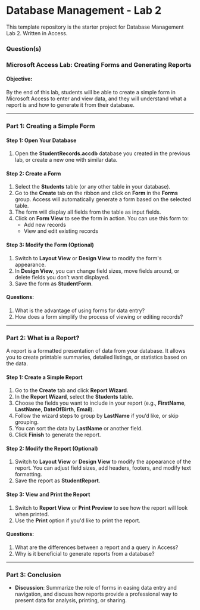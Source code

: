 # Database Management - Lab 2

This template repository is the starter project for Database Management Lab 2. Written in Access.

### Question(s)

### Microsoft Access Lab: Creating Forms and Generating Reports

#### Objective:
By the end of this lab, students will be able to create a simple form in Microsoft Access to enter and view data, and they will understand what a report is and how to generate it from their database.

---

### Part 1: Creating a Simple Form

#### Step 1: Open Your Database
1. Open the **StudentRecords.accdb** database you created in the previous lab, or create a new one with similar data.

#### Step 2: Create a Form
1. Select the **Students** table (or any other table in your database).
2. Go to the **Create** tab on the ribbon and click on **Form** in the **Forms** group. Access will automatically generate a form based on the selected table.
3. The form will display all fields from the table as input fields.
4. Click on **Form View** to see the form in action. You can use this form to:
   - Add new records
   - View and edit existing records

#### Step 3: Modify the Form (Optional)
1. Switch to **Layout View** or **Design View** to modify the form's appearance.
2. In **Design View**, you can change field sizes, move fields around, or delete fields you don’t want displayed.
3. Save the form as **StudentForm**.

#### Questions:
1. What is the advantage of using forms for data entry?
2. How does a form simplify the process of viewing or editing records?

---

### Part 2: What is a Report?

A report is a formatted presentation of data from your database. It allows you to create printable summaries, detailed listings, or statistics based on the data.

#### Step 1: Create a Simple Report
1. Go to the **Create** tab and click **Report Wizard**.
2. In the **Report Wizard**, select the **Students** table.
3. Choose the fields you want to include in your report (e.g., **FirstName**, **LastName**, **DateOfBirth**, **Email**).
4. Follow the wizard steps to group by **LastName** if you’d like, or skip grouping.
5. You can sort the data by **LastName** or another field.
6. Click **Finish** to generate the report.

#### Step 2: Modify the Report (Optional)
1. Switch to **Layout View** or **Design View** to modify the appearance of the report. You can adjust field sizes, add headers, footers, and modify text formatting.
2. Save the report as **StudentReport**.

#### Step 3: View and Print the Report
1. Switch to **Report View** or **Print Preview** to see how the report will look when printed.
2. Use the **Print** option if you'd like to print the report.

#### Questions:
1. What are the differences between a report and a query in Access?
2. Why is it beneficial to generate reports from a database?

---

### Part 3: Conclusion
- **Discussion**: Summarize the role of forms in easing data entry and navigation, and discuss how reports provide a professional way to present data for analysis, printing, or sharing.